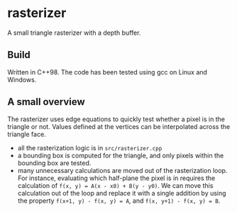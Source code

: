 # rasterizer

A small triangle rasterizer with a depth buffer.

## Build

Written in C++98. The code has been tested using gcc on Linux and Windows.

## A small overview

The rasterizer uses edge equations to quickly test whether a pixel is in the triangle or not. Values defined at the vertices can be interpolated across the triangle face.

* all the rasterization logic is in `src/rasterizer.cpp`
* a bounding box is computed for the triangle, and only pixels within the bounding box are tested.
* many unnecessary calculations are moved out of the rasterization loop. For instance, evaluating which half-plane the pixel is in requires the calculation of `f(x, y) = A(x - x0) + B(y - y0)`. We can move this calculation out of the loop and replace it with a single addition by using the property `f(x+1, y) - f(x, y) = A`, and `f(x, y+1) - f(x, y) = B`.